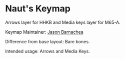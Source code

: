 Naut's Keymap
=======

Arrows layer for HHKB and Media keys layer for M65-A.

Keymap Maintainer: [Jason Barnachea](https://github.com/nautxx)

Difference from base layout: Bare bones.

Intended usage: Arrows and Media Keys.
